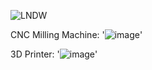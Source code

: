 ![LNDW](https://github.com/open-make/openmakewebsite/assets/161837980/c2eb4c7d-2e90-4338-80ab-82563977614d)


CNC Milling Machine: '![image](https://github.com/open-make/openmakewebsite/assets/161837980/7edad453-b1eb-4141-bfe4-0404f56383f9)'

3D Printer: '![image](https://github.com/open-make/openmakewebsite/assets/161837980/685d197a-eb43-40c3-8dbd-8571a67ebed5)'
